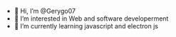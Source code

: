- 👋 Hi, I’m @Gerygo07
- 👀 I’m interested in Web and software developerment
- 🌱 I’m currently learning javascript and electron js

<!---
Gerygo07/Gerygo07 is a ✨ special ✨ repository because its `README.md` (this file) appears on your GitHub profile.
You can click the Preview link to take a look at your changes.
--->
